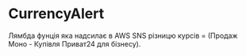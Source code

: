 # CurrencyAlert
Лямбда фунція яка надсилає в AWS SNS різницю курсів = (Продаж Моно - Купівля Приват24 для бізнесу).
